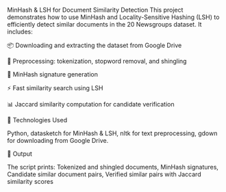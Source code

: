 MinHash & LSH for Document Similarity Detection
This project demonstrates how to use MinHash and Locality-Sensitive Hashing (LSH) to efficiently detect similar documents in the 20 Newsgroups dataset. It includes:

📦 Downloading and extracting the dataset from Google Drive

🧹 Preprocessing: tokenization, stopword removal, and shingling

🧠 MinHash signature generation

⚡ Fast similarity search using LSH

📊 Jaccard similarity computation for candidate verification


🔧 Technologies Used

Python,
datasketch for MinHash & LSH,
nltk for text preprocessing,
gdown for downloading from Google Drive.

📁 Output

The script prints:
Tokenized and shingled documents,
MinHash signatures,
Candidate similar document pairs,
Verified similar pairs with Jaccard similarity scores
